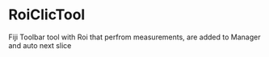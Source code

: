 # RoiClicTool
Fiji Toolbar tool with Roi that perfrom measurements, are added to Manager and auto next slice
